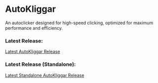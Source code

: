 # AutoKliggar  
An autoclicker designed for high-speed clicking, optimized for maximum performance and efficiency.  

### Latest Release:  
[Latest AutoKliggar Release](https://github.com/HWYkagiru/AutoKliggar/releases/download/v1.0/autokliggar.exe)  

### Latest Release (Standalone):  
[Latest Standalone AutoKliggar Release](https://github.com/HWYkagiru/AutoKliggar/releases/download/v1.0/standalone-autokliggar.exe)  
